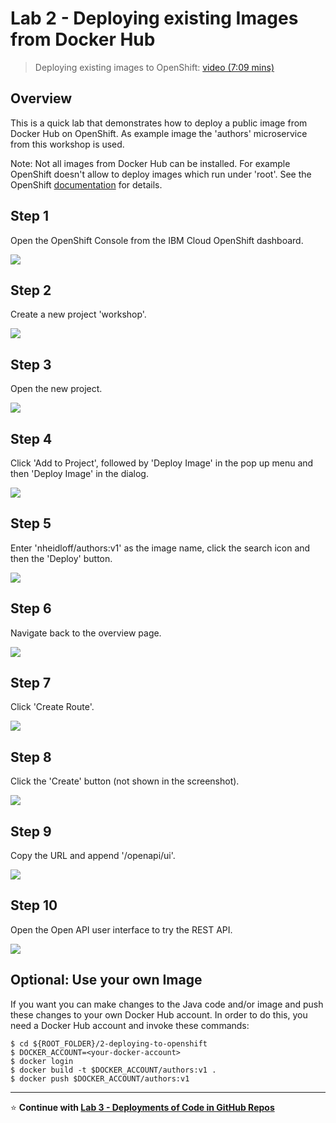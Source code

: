 # Lab 2 - Deploying existing Images from Docker Hub

> Deploying existing images to OpenShift: [video (7:09 mins)](https://youtu.be/JhxsS7l6DhA)

## Overview

This is a quick lab that demonstrates how to deploy a public image from Docker Hub on OpenShift. As example image the 'authors' microservice from this workshop is used.

Note: Not all images from Docker Hub can be installed. For example OpenShift doesn't allow to deploy images which run under 'root'. See the OpenShift [documentation](https://docs.openshift.com/container-platform/3.3/creating_images/guidelines.html) for details.

## Step 1

Open the OpenShift Console from the IBM Cloud OpenShift dashboard.

<kbd><img src="images/lab-5-step-0.jpg" /></kbd>

## Step 2

Create a new project 'workshop'.

<kbd><img src="images/lab-5-step-1.jpg" /></kbd>

## Step 3

Open the new project.

<kbd><img src="images/lab-5-step-2.jpg" /></kbd>

## Step 4

Click 'Add to Project', followed by 'Deploy Image' in the pop up menu and then 'Deploy Image' in the dialog.

<kbd><img src="images/lab-5-step-3.jpg" /></kbd>

## Step 5

Enter 'nheidloff/authors:v1' as the image name, click the search icon and then the 'Deploy' button.

<kbd><img src="images/lab-5-step-4.jpg" /></kbd>

## Step 6

Navigate back to the overview page.

<kbd><img src="images/lab-5-step-5.jpg" /></kbd>

## Step 7

Click 'Create Route'.

<kbd><img src="images/lab-5-step-6.jpg" /></kbd>

## Step 8

Click the 'Create' button (not shown in the screenshot).

<kbd><img src="images/lab-5-step-7.jpg" /></kbd>

## Step 9

Copy the URL and append '/openapi/ui'.

<kbd><img src="images/lab-5-step-8.jpg" /></kbd>

## Step 10

Open the Open API user interface to try the REST API.

<kbd><img src="images/lab-5-step-9.jpg" /></kbd>


## Optional: Use your own Image

If you want you can make changes to the Java code and/or image and push these changes to your own Docker Hub account. In order to do this, you need a Docker Hub account and invoke these commands:

```
$ cd ${ROOT_FOLDER}/2-deploying-to-openshift
$ DOCKER_ACCOUNT=<your-docker-account>
$ docker login
$ docker build -t $DOCKER_ACCOUNT/authors:v1 .
$ docker push $DOCKER_ACCOUNT/authors:v1
```

---

:star: __Continue with [Lab 3 - Deployments of Code in GitHub Repos](./6-github.md)__
